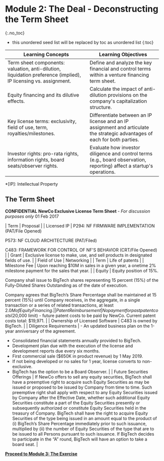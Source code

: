 # Module 2: The Deal - Deconstructing the Term Sheet
{:.no_toc}

* this unordered seed list will be replaced by toc as unordered list
{:toc}

| Learning Concepts | Learning Objectives |
| ------ | -------- |
|Term sheet components: valuation, anti-dilution, liquidation preference (implied), IP licensing vs. assignment. | Define and analyze the key financial and control terms within a venture financing term sheet. |
| Equity financing and its dilutive effects. | Calculate the impact of anti-dilution provisions on the company's capitalization structure.|
| Key license terms: exclusivity, field of use, term, royalties/milestones. | Differentiate between an IP license and an IP assignment and articulate the strategic advantages of each for both parties.|
| Investor rights: pro-rata rights, information rights, board seats/observer rights. | Evaluate how investor diligence and control terms (e.g., board observation, reporting) affect a startup's operations.|

*[IP]: Intellectual Property

## The Term Sheet

**CONFIDENTIAL**
**NewCo Exclusive License Term Sheet** - *For discussion purposes only*
01 Feb 2017

| Term | Proposal |
| Licensed IP | P294: NF FIRMWARE IMPLEMENTATION (PAT/File Opened)

P573: NF CLOUD ARCHITECTURE (PAT/Filed)

C483: FRAMEWORK FOR CONTROL OF NF'S BEHAVIOR (CRT/File Opened) |
| Grant | Exclusive license to make, use, and sell products in designated fields of use. |
| Field of Use | Networking |
| Term | Life of patents |
| Milestone Fee | Upon reaching $10M in sales in a given year, a onetime 2% milestone payment for the sales that year. |
| Equity | Equity position of 15%.

Company shall issue to BigTech shares representing 15 percent (15%) of the Fully-Diluted Shares Outstanding as of the date of execution.

Company agrees that BigTech’s Share Percentage shall be maintained at 15 percent (15%) until Company receives, in the aggregate, in a single transaction or a series of related transactions, at least $2.0M of Equity Financing. |
| Patent Reimbursement | No payment for past patent costs ($20,000 limit) - future patent costs to be paid by NewCo. Current patent costs total: $19,971. |
| Ownership of Licensed Software | C483 is owned by BigTech. |
| Diligence Requirements | - An updated business plan on the 1-year anniversary of the agreement.
- Consolidated financial statements annually provided to BigTech.
- Development plan due with the execution of the license and development reports due every six months.
- First commercial sale ($650K in product revenue) by 1 May 2019.
- If not being developed or no sales for 1 year, license converts to non-exclusive.
- BigTech has the option to be a Board Observer. |
| Future Securities Offerings | If NewCo offers to sell any equity securities, BigTech shall have a preemptive right to acquire such Equity Securities as may be issued or proposed to be issued by Company from time to time. Such preemptive right shall apply with respect to any Equity Securities issued by Company after the Effective Date, whether such additional Equity Securities constitute a part of the Equity Securities presently or subsequently authorized or constitute Equity Securities held in the treasury of Company. BigTech shall have the right to acquire Equity Securities of the type being issued in an amount equal to the product of (i) BigTech’s Share Percentage immediately prior to such issuance, multiplied by (ii) the number of Equity Securities of the type that are to be issued to all Persons pursuant to such issuance. If BigTech decides to participate in the “A” round, BigTech will have an option to take a board seat. |

**[Proceed to Module 3: The Exercise](./03-the-exercise.md)**